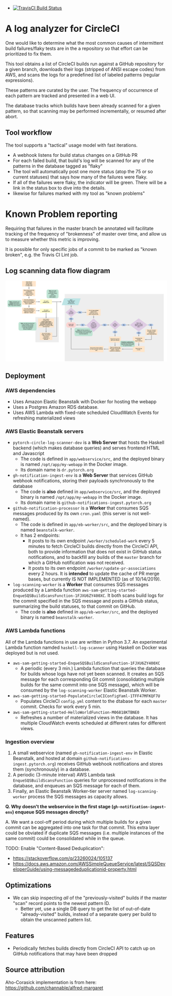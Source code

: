 - [![TravisCI Build Status](https://travis-ci.com/kostmo/circleci-failure-tracker.svg?branch=master)](https://travis-ci.com/kostmo/circleci-failure-tracker)

# A log analyzer for CircleCI

One would like to determine what the most common causes of intermittent build
failures/flaky tests are in the a repository so that effort can be prioritized
to fix them.

This tool obtains a list of CircleCI builds run against a GitHub repository for
a given branch, downloads their logs (stripped of ANSI escape codes) from AWS, and scans the logs for a
predefined list of labeled patterns (regular expressions).

These patterns are curated by the user.  The frequency of occurrence of each
pattern are tracked and presented in a web UI.

The database tracks which builds have been already scanned for a given pattern,
so that scanning may be performed incrementally, or resumed after abort.

## Tool workflow

The tool supports a "tactical" usage model with fast iterations.

* A webhook listens for build status changes on a GitHub PR
* For each failed build, that build's log will be scanned for any of the patterns in the database tagged as "flaky"
* The tool will automatically post one more status (atop the 75 or so current statuses) that says how many of the failures were flaky.
* If all of the failures were flaky, the indicator will be green.  There will be a link in the status box to dive into the details.
* likewise for failures marked with my tool as "known problems"

# Known Problem reporting

Requiring that failures in the master branch be annotated will facilitate tracking of the frequency of "brokenness" of master over time, and allow us to measure whether this metric is improving.

It is possible for only specific jobs of a commit to be marked as "known broken", e.g. the Travis CI Lint job.

## Log scanning data flow diagram

![flow diagram](docs/data-flow.svg)


Deployment
-------------

### AWS dependencies

* Uses Amazon Elastic Beanstalk with Docker for hosting the webapp
* Uses a Postgres Amazon RDS database.
* Uses AWS Lambda with fixed-rate scheduled CloudWatch Events for refreshing materialized views

### AWS Elastic Beanstalk servers

* `pytorch-circle-log-scanner-dev` is a **Web Server** that hosts the Haskell backend (which makes database queries) and serves frontend HTML and Javascript
    * The code is defined in `app/webservice/src`, and the deployed binary is named `/opt/app/my-webapp` in the Docker image.
    * Its domain name is `dr.pytorch.org`
* `gh-notification-ingest-env` is a **Web Server** that services GitHub webhook notifications, storing their payloads synchronously to the database
    * The code is **also** defined in `app/webservice/src`, and the deployed binary is named `/opt/app/my-webapp` in the Docker image.
    * Its domain name is `github-notifications-ingest.pytorch.org`
* `github-notification-processor` is a **Worker** that consumes SQS messages produced by its own `cron.yaml` (this server is not well-named).
    * The code is defined in `app/eb-worker/src`, and the deployed binary is named `beanstalk-worker`.
    * It has 2 endpoints:
        * It posts to its own endpoint `/worker/scheduled-work` every 5 minutes to fetch CircleCI builds directly from the CircleCI API, both to provide information that does not exist in GitHub status notifications, and to backfill any builds of the `master` branch for which a GitHub notification was not received.
        * It posts to its own endpoint `/worker/update-pr-associations` every 2 hours. It is **intended** to update the cache of PR merge bases, but currently IS NOT IMPLEMENTED (as of 10/14/2019).
* `log-scanning-worker` is a **Worker** that consumes SQS messages produced by a Lambda function `aws-sam-getting-started-EnqueSQSBuildScansFunction-1FJXU6ZY400XC`.  It both scans build logs for the commit specified in the SQS message and posts a GitHub status, summarizing the build statuses, to that commit on GitHub.
    * The code is **also** defined in `app/eb-worker/src`, and the deployed binary is named `beanstalk-worker`.

### AWS Lambda functions

All of the Lambda functions in use are written in Python 3.7.  An experimental Lambda function namded `haskell-log-scanner` using Haskell on Docker was deployed but is not used.

* `aws-sam-getting-started-EnqueSQSBuildScansFunction-1FJXU6ZY400XC`
    * A periodic (every 3 min.) Lambda function that queries the database for builds whose logs have not yet been scanned. It creates an SQS message for each corresponding Git commit (consolidating multiple builds for the same commit into one SQS message), which will be consumed by the `log-scanning-worker` Elastic Beanstalk Worker.
* `aws-sam-getting-started-PopulateCircleCIConfigYaml-1TFF47MFKQF7U`
    * Populates CircleCI `config.yml` content to the dtabase for each `master` commit.  Checks for work every 5 min.
* `aws-sam-getting-started-HelloWorldFunction-M06818KTBNE0`
    * Refreshes a number of materialized views in the database.  It has multiple CloudWatch events scheduled at different rates for different views.


### Ingestion overview

1. A small webservice (named `gh-notification-ingest-env` in Elastic Beanstalk, and hosted at domain `github-notifications-ingest.pytorch.org`) receives GitHub webhook notifications and stores them (synchronously) in a database.
2. A periodic (3-minute interval) AWS Lambda task `EnqueSQSBuildScansFunction` queries for unprocessed notifications in the database, and enqueues an SQS message for each of them.
3. Finally, an Elastic Beanstalk Worker-tier server named `log-scanning-worker` process the SQS messages as capacity allows.

**Q. Why doesn't the webservice in the first stage (`gh-notification-ingest-env`) enqueue SQS messages directly?**

A. We want a cool-off period during which multiple builds for a given commit can be aggregated into one task for that commit.
This extra layer could be obviated if duplicate SQS messages (i.e. multiple instances of the same commit) could be consolidated while in the queue.

TODO: Enable "Content-Based Deduplication":
* https://stackoverflow.com/q/23260024/105137
* https://docs.aws.amazon.com/AWSSimpleQueueService/latest/SQSDeveloperGuide/using-messagededuplicationid-property.html


Optimizations
-------------

* We can skip inspecting *all* of the "previously-visited" builds if the master "scan" record points to the newest pattern ID.
    * Better yet, use a single DB query to get the list of out-of-date "already-visited" builds, instead of a separate query per build to obtain the unscanned pattern list.


## Features

* Periodically fetches builds directly from CircleCI API to catch up on GitHub notifications that may have been dropped


## Source attribution

Aho-Corasick implementation is from here: https://github.com/channable/alfred-margaret
